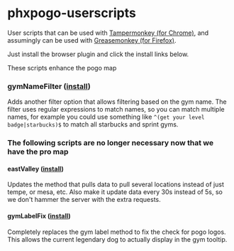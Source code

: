 # phxpogo-userscripts

User scripts that can be used with [Tampermonkey (for Chrome)](https://chrome.google.com/webstore/detail/tampermonkey/dhdgffkkebhmkfjojejmpbldmpobfkfo?hl=en), and assumingly can be used with [Greasemonkey (for Firefox)](https://addons.mozilla.org/en-US/firefox/addon/greasemonkey/).

Just install the browser plugin and click the install links below.

These scripts enhance the pogo map

### gymNameFilter ([install](https://github.com/ammmze/phxpogo-userscripts/raw/master/gymNameFilter.user.js))

Adds another filter option that allows filtering based on the gym name. The filter uses regular expressions to match names, so you can match multiple names, for example you could use something like `^(get your level badge|starbucks)$` to match all starbucks and sprint gyms.

### The following scripts are no longer necessary now that we have the pro map

#### eastValley ([install](https://github.com/ammmze/phxpogo-userscripts/raw/master/eastValley.user.js))

Updates the method that pulls data to pull several locations instead of just tempe, or mesa, etc. Also make it update data every 30s instead of 5s, so we don't hammer the server with the extra requests.

#### gymLabelFix ([install](https://github.com/ammmze/phxpogo-userscripts/raw/master/gymLabelFix.user.js))

Completely replaces the gym label method to fix the check for pogo logos. This allows the current legendary dog to actually display in the gym tooltip.
